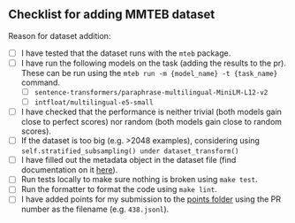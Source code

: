 
<!-- If you are not submitting for a dataset, feel free to remove the content below  -->


<!-- add additional description, question etc. related to the new dataset -->

## Checklist for adding MMTEB dataset

<!-- 
Before you commit here is a checklist you should complete before submitting
if you are not 
 -->
Reason for dataset addition:
<!-- Add reason for adding dataset here. E.g. it covers task/language/domain previously not covered -->


- [ ] I have tested that the dataset runs with the `mteb` package.
- [ ] I have run the following models on the task (adding the results to the pr). These can be run using the `mteb run -m {model_name} -t {task_name}` command.
  - [ ] `sentence-transformers/paraphrase-multilingual-MiniLM-L12-v2`
  - [ ] `intfloat/multilingual-e5-small`
- [ ] I have checked that the performance is neither trivial (both models gain close to perfect scores) nor random (both models gain close to random scores).
- [ ] If the dataset is too big (e.g. >2048 examples), considering using `self.stratified_subsampling() under dataset_transform()`
- [ ] I have filled out the metadata object in the dataset file (find documentation on it [here](https://github.com/embeddings-benchmark/mteb/blob/main/docs/adding_a_dataset.md#2-creating-the-metadata-object)).
- [ ] Run tests locally to make sure nothing is broken using `make test`. 
- [ ] Run the formatter to format the code using `make lint`. 
- [ ] I have added points for my submission to the [points folder](https://github.com/embeddings-benchmark/mteb/blob/main/docs/mmteb/points.md) using the PR number as the filename (e.g. `438.jsonl`).
